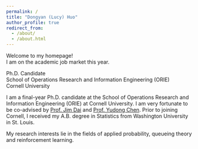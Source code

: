 ```yaml
---
permalink: /
title: "Dongyan (Lucy) Huo"
author_profile: true
redirect_from: 
  - /about/
  - /about.html
---
```


Welcome to my homepage!\
I am on the academic job market this year.

Ph.D. Candidate\
School of Operations Research and Information Engineering (ORIE)\
Cornell University

I am a final-year Ph.D. candidate at the School of Operations Research and Information Engineering (ORIE) at Cornell University. I am very fortunate to be co-advised by [Prof. Jim Dai](https://people.orie.cornell.edu/jdai/) and [Prof. Yudong Chen](https://pages.cs.wisc.edu/~yudongchen/). Prior to joining Cornell, I received my A.B. degree in Statistics from Washington University in St. Louis.

My research interests lie in the fields of applied probability, queueing theory and reinforcement learning. 
